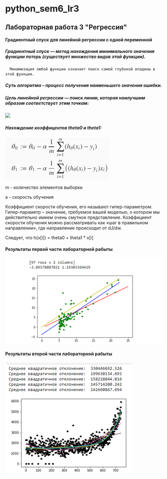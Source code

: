 # python_sem6_lr3

## Лабораторная работа 3 "Регрессия"

#### Градиентный спуск для линейной регрессии с одной переменной
##### Градиентный спуск — метод нахождения минимального значения функции потерь (существует множество видов этой функции).
      Минимизация любой функции означает поиск самой глубокой впадины в этой функции. 
      
##### Суть алгоритма – процесс получения наименьшего значения ошибки. 
##### Цель линейной регрессии — поиск линии, которая наилучшим образом соответствует этим точкам:
      
 ![](https://neurohive.io/wp-content/uploads/2018/10/lineinaja-regressija-e1539097909123.png)

##### Нахождение коэффицентов theta0 и theta1:
![](https://github.com/Kseniaveh/python_sem6_lr3/blob/master/kof.png)

m - количество элементов выборки

a - скорость обучения

Коэффициент скорости обучения, его называют гипер-параметром. Гипер-параметр – значение, 
требуемое вашей моделью, о котором мы действительно имеем очень смутное представление. 
Коэффициент скорости обучения можно рассматривать как «шаг в правильном 
направлении», где направление происходит от dJ/dw.

Следует, что 
h(x[i]) = theta0 + theta1 * x[i]

#### Результаты первой части лабораторной рабыты

![](https://github.com/Kseniaveh/python_sem6_lr3/blob/master/lr3_1.png)

#### Результаты второй части лабораторной рабыты

![](https://github.com/Kseniaveh/python_sem6_lr3/blob/master/result2.png)
